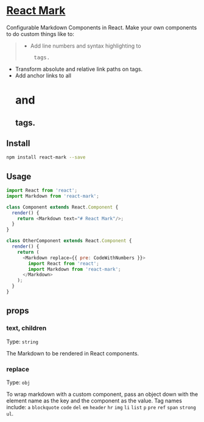 # [React Mark](http://casesandberg.github.io/react-mark/)

Configurable Markdown Components in React. Make your own components to do custom things like to:

> - Add line numbers and syntax highlighting to <pre> tags.
- Transform absolute and relative link paths on <a> tags.
- Add anchor links to all <h1> and <h2> tags.

## Install

``` bash
npm install react-mark --save
```

## Usage

``` js
import React from 'react';
import Markdown from 'react-mark';

class Component extends React.Component {
  render() {
    return <Markdown text="# React Mark"/>;
  }
}

class OtherComponent extends React.Component {
  render() {
    return (
      <Markdown replace={{ pre: CodeWithNumbers }}>
        import React from 'react';
        import Markdown from 'react-mark';
      </Markdown>
    );
  }
}
```



## props

### text, children
Type: `string`

The Markdown to be rendered in React components.

### replace
Type: `obj`

To wrap markdown with a custom component, pass an object down with the element name as the key and the component as the value. Tag names include: `a` `blockquote` `code` `del` `em` `header` `hr` `img` `li` `list` `p` `pre` `ref` `span` `strong` `ul`.
